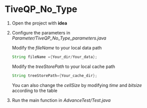 # TiveQP_No_Type
1. Open the project with **idea**
2. Configure the parameters in *Parameter/TiveQP_No_Type_parameters.java*

   Modify the *fileName* to your local data path
   
    ```java
    String fileName ={Your_dir/Your_data};
    ```
    
    Modify the *treeStorePath* to your local cache path
    
    ```java
    String treeStorePath={Your_cache_dir};
    ```
    
    You can also change the *cellSize* by modifying *time* and *bitsize* according to the table
    
    
3. Run the main function in *AdvanceTest/Test.java*
